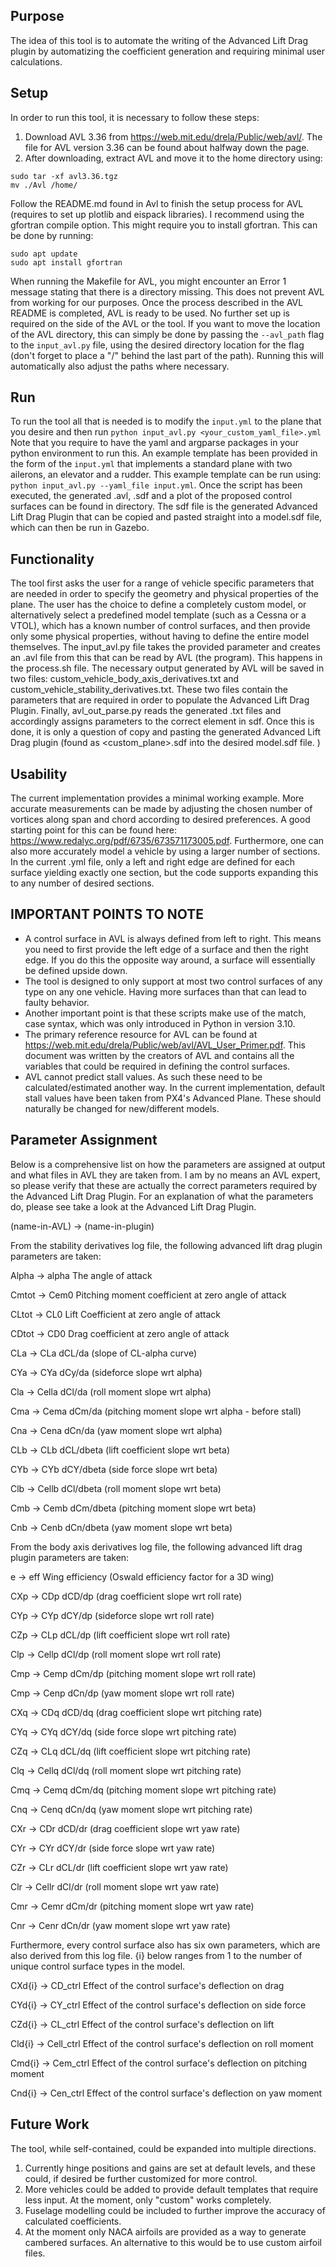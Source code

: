 ## Purpose

The idea of this tool is to automate the writing of the Advanced Lift Drag plugin by automatizing the coefficient generation and requiring minimal user calculations.

## Setup

In order to run this tool, it is necessary to follow these steps:

1. Download AVL 3.36 from <https://web.mit.edu/drela/Public/web/avl/>. The file for AVL version 3.36 can be found about halfway down the page.
2. After downloading, extract AVL and move it to the home directory using:

```shell
sudo tar -xf avl3.36.tgz
mv ./Avl /home/
```

Follow the README.md found in Avl to finish the setup process for AVL (requires to set up plotlib and eispack libraries). I recommend using the gfortran compile option. This might require you to install gfortran. This can be done by running:

```shell
sudo apt update
sudo apt install gfortran
```

When running the Makefile for AVL, you might encounter an Error 1 message stating that there is a directory missing. This does not prevent AVL from working for our purposes. Once the process described in the AVL README is completed, AVL is ready to be used. No further set up is required on the side of the AVL or the tool.
If you want to move the location of the AVL directory, this can simply be done by passing the `--avl_path` flag to the `input_avl.py` file, using the desired directory location for the flag (don't forget to place a "/" behind the last part of the path). Running this will automatically also adjust the paths where necessary.

## Run

To run the tool all that is needed is to modify the `input.yml` to the plane that you desire and then run `python input_avl.py <your_custom_yaml_file>.yml` Note that you require to have the yaml and argparse packages in your python environment to run this. An example template has been provided in the form of the `input.yml` that implements a standard plane with two ailerons, an elevator and a rudder. This example template can be run using: `python input_avl.py --yaml_file input.yml`.
Once the script has been executed, the generated .avl, .sdf and a plot of the proposed control surfaces can be found in <your-planes-name> directory. The sdf file is the generated Advanced Lift Drag Plugin that can be copied and pasted straight into a model.sdf file, which can then be run in Gazebo.

## Functionality

The tool first asks the user for a range of vehicle specific parameters that are needed in order to specify the geometry and physical properties of the plane. The user has the choice to define a completely custom model, or alternatively select a predefined model template (such as a Cessna or a VTOL), which has a known number of control surfaces, and then provide only some physical properties, without having to define the entire model themselves. The input_avl.py file takes the provided parameter and creates an .avl file from this that can be read by AVL (the program). This happens in the process.sh file. The necessary output generated by AVL will be saved in two files: custom_vehicle_body_axis_derivatives.txt and custom_vehicle_stability_derivatives.txt. These two files contain the parameters that are required in order to populate the Advanced Lift Drag Plugin. Finally, avl_out_parse.py reads the generated .txt files and accordingly assigns parameters to the correct element in sdf. Once this is done, it is only a question of copy and pasting the generated Advanced Lift Drag plugin (found as <custom_plane>.sdf into the desired model.sdf file. )


## Usability

The current implementation provides a minimal working example. More accurate measurements can be made by adjusting the chosen number of vortices along span and chord according to desired preferences. A good starting point for this can be found here: <https://www.redalyc.org/pdf/6735/673571173005.pdf>. Furthermore, one can also more accurately model a vehicle by using a larger number of sections. In the current .yml file, only a left and right edge are defined for each surface yielding exactly one section, but the code supports expanding this to any number of desired sections.

## IMPORTANT POINTS TO NOTE

- A control surface in AVL is always defined from left to right. This means you need to first provide the left edge of a surface and then the right edge. If you do this the opposite way around, a surface will essentially be defined upside down.
- The tool is designed to only support at most two control surfaces of any type on any one vehicle. Having more surfaces than that can lead to faulty behavior.
- Another important point is that these scripts make use of the match, case syntax, which was only introduced in Python in version 3.10.
- The primary reference resource for AVL can be found at <https://web.mit.edu/drela/Public/web/avl/AVL_User_Primer.pdf>. This document was written by the creators of AVL and contains all the variables that could be required in defining the control surfaces.
- AVL cannot predict stall values. As such these need to be calculated/estimated another way. In the current implementation, default stall values have been taken from PX4's Advanced Plane. These should naturally be changed for new/different models.

## Parameter Assignment

Below is a comprehensive list on how the parameters are assigned at output and what files in AVL they are taken from. I am by no means an AVL expert, so please verify that these are actually the correct parameters required by the Advanced Lift Drag Plugin. For an explanation of what the parameters do, please see take a look at the Advanced Lift Drag Plugin.

(name-in-AVL) -> (name-in-plugin)

From the stability derivatives log file, the following advanced lift drag plugin parameters are taken:

Alpha	-> alpha	The angle of attack

Cmtot	-> Cem0		Pitching moment coefficient at zero angle of attack

CLtot	-> CL0		Lift Coefficient at zero angle of attack

CDtot	-> CD0		Drag coefficient at zero angle of attack

CLa	-> CLa		dCL/da (slope of CL-alpha curve)

CYa	-> CYa		dCy/da (sideforce slope wrt alpha)

Cla	-> Cella	dCl/da (roll moment slope wrt alpha)

Cma	-> Cema		dCm/da (pitching moment slope wrt alpha - before stall)

Cna	-> Cena		dCn/da (yaw moment slope wrt alpha)

CLb	-> CLb		dCL/dbeta (lift coefficient slope wrt beta)

CYb	-> CYb		dCY/dbeta (side force slope wrt beta)

Clb	-> Cellb	dCl/dbeta (roll moment slope wrt beta)

Cmb	-> Cemb		dCm/dbeta (pitching moment slope wrt beta)

Cnb	-> Cenb		dCn/dbeta (yaw moment slope wrt beta)


From the body axis derivatives log file, the following advanced lift drag plugin parameters are taken:

e	-> eff		Wing efficiency (Oswald efficiency factor for a 3D wing)

CXp	-> CDp		dCD/dp (drag coefficient slope wrt roll rate)

CYp	-> CYp		dCY/dp (sideforce slope wrt roll rate)

CZp	-> CLp		dCL/dp (lift coefficient slope wrt roll rate)

Clp	-> Cellp	dCl/dp (roll moment slope wrt roll rate)

Cmp	-> Cemp		dCm/dp (pitching moment slope wrt roll rate)

Cmp	-> Cenp		dCn/dp (yaw moment slope wrt roll rate)

CXq	-> CDq		dCD/dq (drag coefficient slope wrt pitching rate)

CYq	-> CYq		dCY/dq (side force slope wrt pitching rate)

CZq	-> CLq		dCL/dq (lift coefficient slope wrt pitching rate)

Clq	-> Cellq	dCl/dq (roll moment slope wrt pitching rate)

Cmq	-> Cemq		dCm/dq (pitching moment slope wrt pitching rate)

Cnq	-> Cenq		dCn/dq (yaw moment slope wrt pitching rate)

CXr	-> CDr		dCD/dr (drag coefficient slope wrt yaw rate)

CYr	-> CYr		dCY/dr (side force slope wrt yaw rate)

CZr	-> CLr		dCL/dr (lift coefficient slope wrt yaw rate)

Clr	-> Cellr	dCl/dr (roll moment slope wrt yaw rate)

Cmr	-> Cemr		dCm/dr (pitching moment slope wrt yaw rate)

Cnr	-> Cenr		dCn/dr (yaw moment slope wrt yaw rate)


Furthermore, every control surface also has six own parameters, which are also derived from this log file. {i} below ranges from 1 to the number of unique control surface types in the model.

CXd{i}	-> CD_ctrl	Effect of the control surface's deflection on drag

CYd{i}	-> CY_ctrl	Effect of the control surface's deflection on side force

CZd{i}	-> CL_ctrl	Effect of the control surface's deflection on lift

Cld{i}	-> Cell_ctrl	Effect of the control surface's deflection on roll moment

Cmd{i}	-> Cem_ctrl	Effect of the control surface's deflection on pitching moment

Cnd{i}	-> Cen_ctrl	Effect of the control surface's deflection on yaw moment


## Future Work

The tool, while self-contained, could be expanded into multiple directions.

1. Currently hinge positions and gains are set at default levels, and these could, if desired be further customized for more control.
2. More vehicles could be added to provide default templates that require less input. At the moment, only "custom" works completely.
3. Fuselage modelling could be included to further improve the accuracy of calculated coefficients.
4. At the moment only NACA airfoils are provided as a way to generate cambered surfaces. An alternative to this would be to use custom airfoil files.
